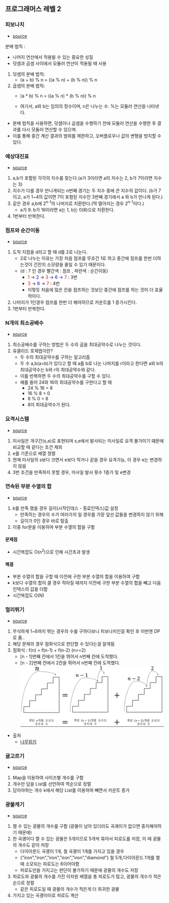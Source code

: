 ## 프로그래머스 레벨 2

### 피보나치

- [source](https://github.com/industry1111/algorithm/blob/main/src/main/java/programmers/leveltwo/dfsBfs/Fibonacci.java)

분배 법칙 :
-  나머지 연산에서 적용될 수 있는 중요한 성질
-  덧셈과 곱셈 사이에서 모듈러 연산이 적용될 때 사용

1. 덧셈의 분배 법칙:
   - (a + b) % n = ((a % n) + (b % n)) % n
2. 곱셈의 분배 법칙:
   - (a * b) % n = ((a % n) * (b % n)) % n

   - 여기서, a와 b는 임의의 정수이며, n은 나누는 수. %는 모듈러 연산을 나타낸다.

- 분배 법칙을 사용하면, 덧셈이나 곱셈을 수행하기 전에 모듈러 연산을 수행한 후 결과를 다시 모듈러 연산할 수 있으며.
- 이를 통해 중간 계산 결과의 범위를 제한하고, 오버플로우나 값의 변형을 방지할 수 있다.

### 예상대진표 
- [source](https://github.com/industry1111/algorithm/blob/main/src/main/java/programmers/leveltwo/ExpectedMatchups.java)

1. a,b가 포함된 각각의 지수를 찾는다.(a가 3이라면 a의 지수는 2, b가 7이라면 지수는 3)
2. 지수가 다를 경우 만나게되는 n번째 경기는 두 지수 중에 큰 지수의 값이다. (b가 7이고, a가 1~4의 값이면 7이 포함된 지수인 3번째 경기에서 a 와 b가 만나게 된다.)
3. 같은 경우 a,b에 2<sup>n-1</sup>의 나머지로 치환한다.(딱 떨어지는 경우 2<sup>n-1</sup>이다.)
    - a가 9. b가 16이라면 a는 1, b는 0(8)으로 치환한다.
4. 1번부터 반복한다.

### 점프와 순간이동
- [source](https://github.com/industry1111/algorithm/blob/main/src/main/java/programmers/leveltwo/JumpAndTeleport.java)

1. 도착 지점을 d라고 할 때 d를 2로 나눈다.
   - 2로 나누는 이유는 가장 처음 점프를 무조건 1로 하고 중간에 점프를 한번 더하는것이 건전지 소모량을 줄일 수 있기 때문이다.
   - (d : 7 인 경우 빨간색 : 점프 , 파란색 : 순간이동)
     - <span style="color:red;">1</span> &rarr; <span style="color:blue;">2</span> &rarr; <span style="color:red;">3</span> &rarr; <span style="color:blue;">6</span> &rarr; <span style="color:red;">7</span> : 3번
     - <span style="color:red;">3</span> &rarr; <span style="color:blue;">6</span> &rarr; <span style="color:red;">7</span> : 4번
     - 이렇듯 처음에 많은 칸을 점프하는 것보단 중간에 점프를 하는 것이 더 효율적이다.
2. 나머지가 1인경우 점프를 한번 더 해야하므로 카운트를 1 증가시킨다.  
3. 1번부터 반복한다.


### N개의 최소공배수
- [source](https://github.com/industry1111/algorithm/blob/main/src/main/java/programmers/leveltwo/LeastCommonMultiple.java)

1. 최소공배수를 구하는 방법은 두 수의 곱을 최대공약수로 나누는 것이다.
2. 유클리드 호제법이란?
    - 두 수의 최대공약수를 구하는 알고리즘
    - 두 수 a,b(a>b)가 있다고 할 때 a를 b로 나눈 나머지를 r이라고 한다면 a와 b의 최대공약수는 b와 r의 최대공약수와 같다.
    - 이를 반복하면 두 수의 최대공약수를 구할 수 있다.
    - 예를 들어 24와 16의 최대공약수를 구한다고 할 때
        - 24 % 16 = 8
        - 16 % 8 = 0
        - 8 % 0 = 8
        - 8이 최대공약수가 된다.

### 요격시스템
- [source](https://github.com/industry1111/algorithm/blob/main/src/main/java/programmers/leveltwo/MissileDefenseSystem.java)

1. 미사일은 개구간(s,e)로 표현되며 s,e에서 발사되는 미사일로 요격 불가이기 떄문에 비교할 때 같다는 조건 제외
2. e를 기준으로 배열 정렬
3. 현재 미사일의 s보다 크면서 e보다 작거나 같을 경우 요격가능, 이 경우 e는 변경하지 않음
4. 3번 조건을 만족하지 못할 경우, 미사일 발사 횟수 1증가 및 e변경 


### 연속된 부분 수열의 합
- [source](https://github.com/industry1111/algorithm/blob/main/src/main/java/programmers/leveltwo/dfs/calculateSum.java)

1. k를 만족 했을 경우 길이(시작인데스 - 종료인덱스)값 설정
    - 만족하는 경우의 수가 여러가지 일 경우를 가장 앞선 값들을 변경하지 않기 위해
    - 길이가 0인 경우 바로 탈출
2. 이중 for문을 이용하여 부분 수열의 합을 구함 
#### 문제점 
- 시간복잡도 O(n<sup>2</sup>)으로 인해 시간초과 발생
#### 해결 
- 부분 수열의 합을 구할 때 이전에 구한 부분 수열의 합을 이용하여 구함
- k보다 수열의 합이 클 경우 작아질 때까지 이전에 구한 부분 수열의 합을 빼고 다음 인덱스의 값을 더함 
- 시간복잡도 O(N)
   
   
### 멀리뛰기
- [source](https://github.com/industry1111/algorithm/blob/main/src/main/java/programmers/leveltwo/Jump.java)
1. 무식하게 1~6까지 뛰는 경우의 수를 구하다보니 피보나치인걸 확인 후 이번엔 DP로 품..
2. 해당 문제의 경우 점화식으로 판단할 수 있다는걸 알게됨
3. 점화식 : f(n) = f(n-1) + f(n-2) (n>=2)
      - [n - 1]번째 칸에서 1칸을 뛰어서 n번째 칸에 도착했다.
      - [n - 2]번째 칸에서 2칸을 뛰어서 n번째 칸에 도착했다.
![fibonacci.png](img%2Ffibonacci.png)
- 출처
  - [나무위키](https://namu.wiki/w/피보나치%20수열#s-7.1)

### 귤고르기
- [source](https://github.com/industry1111/algorithm/blob/main/src/main/java/programmers/leveltwo/TangerinePicker.java)
1. Map을 이용하여 사이즈별 개수를 구함
2. 개수만 담을 List를 선언하여 역순으로 정렬
3. 담아야하는 개수 k에서 해당 List를 이용하여 빼면서 카운트 증가

### 광물캐기
- [source](https://github.com/industry1111/algorithm/blob/main/src/main/java/programmers/leveltwo/MineralPick.java)
1. 캘 수 있는 광물의 개수를 구함 (광물이 남아 있더라도 곡괘이가 없으면 중지해야하기 때문에)
2. 한 곡괭이다 캘 수 있는 광물은 5개이므로 5개씩 묶어서 피로도를 저장, 이 때 광물의 개수도 같이 저장 
   - 다이아몬드 곡괭이 1개, 철 곡괭이 1개를 가지고 있을 경우
   - {"iron","iron","iron","iron","iron","diamond"} 철 5개,다이아몬드 1개를 캘 때 소모되는 피로도는 6이어야함
   - 피로도만을 가지고는 판단이 불가하기 때문에 광물의 개수도 저장
3. 피로도와 광물의 개수를 가진 이차원 배열을 총 피로도가 많고, 광물의 개수가 적은 순으로 정렬
   - 같은 피로도일 때 광물의 개수가 적은게 더 희귀한 광물
4. 가지고 있는 곡괭이이로 피로도 계산

